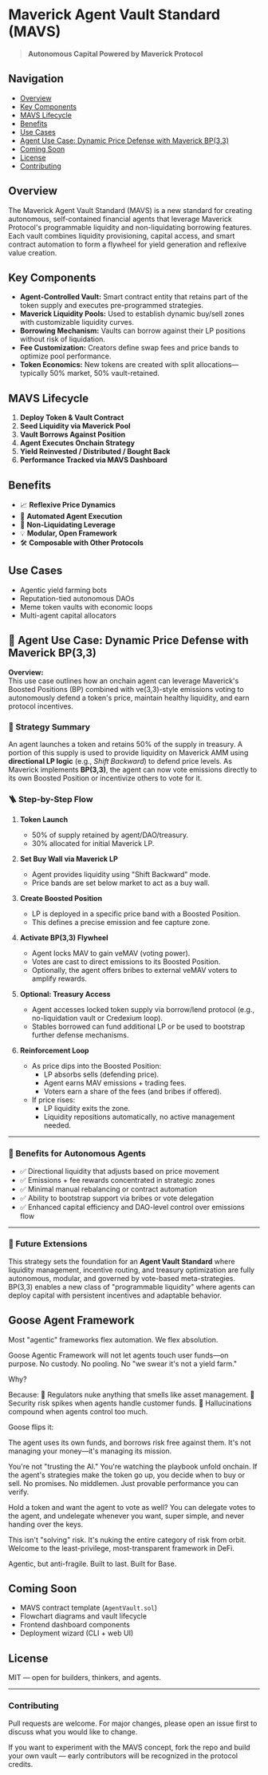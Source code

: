 # Maverick Agent Vault Standard (MAVS)

> **Autonomous Capital Powered by Maverick Protocol**

## Navigation
- [Overview](#overview)
- [Key Components](#key-components)
- [MAVS Lifecycle](#mavs-lifecycle)
- [Benefits](#benefits)
- [Use Cases](#use-cases)
- [Agent Use Case: Dynamic Price Defense with Maverick BP(3,3)](#-agent-use-case-dynamic-price-defense-with-maverick-bp33)
- [Coming Soon](#coming-soon)
- [License](#license)
- [Contributing](#contributing)

## Overview
The Maverick Agent Vault Standard (MAVS) is a new standard for creating autonomous, self-contained financial agents that leverage Maverick Protocol's programmable liquidity and non-liquidating borrowing features. Each vault combines liquidity provisioning, capital access, and smart contract automation to form a flywheel for yield generation and reflexive value creation.

## Key Components
- **Agent-Controlled Vault:** Smart contract entity that retains part of the token supply and executes pre-programmed strategies.
- **Maverick Liquidity Pools:** Used to establish dynamic buy/sell zones with customizable liquidity curves.
- **Borrowing Mechanism:** Vaults can borrow against their LP positions without risk of liquidation.
- **Fee Customization:** Creators define swap fees and price bands to optimize pool performance.
- **Token Economics:** New tokens are created with split allocations—typically 50% market, 50% vault-retained.

## MAVS Lifecycle
1. **Deploy Token & Vault Contract**
2. **Seed Liquidity via Maverick Pool**
3. **Vault Borrows Against Position**
4. **Agent Executes Onchain Strategy**
5. **Yield Reinvested / Distributed / Bought Back**
6. **Performance Tracked via MAVS Dashboard**

## Benefits
- 📈 **Reflexive Price Dynamics**
- 🤖 **Automated Agent Execution**
- 🔐 **Non-Liquidating Leverage**
- 💡 **Modular, Open Framework**
- 🛠️ **Composable with Other Protocols**

## Use Cases
- Agentic yield farming bots
- Reputation-tied autonomous DAOs
- Meme token vaults with economic loops
- Multi-agent capital allocators

## 🧠 Agent Use Case: Dynamic Price Defense with Maverick BP(3,3)

**Overview:**  
This use case outlines how an onchain agent can leverage Maverick's Boosted Positions (BP) combined with ve(3,3)-style emissions voting to autonomously defend a token's price, maintain healthy liquidity, and earn protocol incentives.

### 🔧 Strategy Summary

An agent launches a token and retains 50% of the supply in treasury. A portion of this supply is used to provide liquidity on Maverick AMM using **directional LP logic** (e.g., *Shift Backward*) to defend price levels. As Maverick implements **BP(3,3)**, the agent can now vote emissions directly to its own Boosted Position or incentivize others to vote for it.

### 🪜 Step-by-Step Flow

1. **Token Launch**
   - 50% of supply retained by agent/DAO/treasury.
   - 30% allocated for initial Maverick LP.

2. **Set Buy Wall via Maverick LP**
   - Agent provides liquidity using "Shift Backward" mode.
   - Price bands are set below market to act as a buy wall.

3. **Create Boosted Position**
   - LP is deployed in a specific price band with a Boosted Position.
   - This defines a precise emission and fee capture zone.

4. **Activate BP(3,3) Flywheel**
   - Agent locks MAV to gain veMAV (voting power).
   - Votes are cast to direct emissions to its Boosted Position.
   - Optionally, the agent offers bribes to external veMAV voters to amplify rewards.

5. **Optional: Treasury Access**
   - Agent accesses locked token supply via borrow/lend protocol (e.g., no-liquidation vault or Credexium loop).
   - Stables borrowed can fund additional LP or be used to bootstrap further defense mechanisms.

6. **Reinforcement Loop**
   - As price dips into the Boosted Position:
     - LP absorbs sells (defending price).
     - Agent earns MAV emissions + trading fees.
     - Voters earn a share of the fees (and bribes if offered).
   - If price rises:
     - LP liquidity exits the zone.
     - Liquidity repositions automatically, no active management needed.

---

### 🧬 Benefits for Autonomous Agents

- ✅ Directional liquidity that adjusts based on price movement  
- ✅ Emissions + fee rewards concentrated in strategic zones  
- ✅ Minimal manual rebalancing or contract automation  
- ✅ Ability to bootstrap support via bribes or vote delegation  
- ✅ Enhanced capital efficiency and DAO-level control over emissions flow  

---

### 🔮 Future Extensions

This strategy sets the foundation for an **Agent Vault Standard** where liquidity management, incentive routing, and treasury optimization are fully autonomous, modular, and governed by vote-based meta-strategies. BP(3,3) enables a new class of "programmable liquidity" where agents can deploy capital with persistent incentives and adaptable behavior.

## Goose Agent Framework

Most "agentic" frameworks flex automation. We flex absolution.

Goose Agentic Framework will not let agents touch user funds—on purpose.
No custody. No pooling. No "we swear it's not a yield farm."

Why?

Because:
🛑 Regulators nuke anything that smells like asset management.
🔐 Security risk spikes when agents handle customer funds.
🤖 Hallucinations compound when agents control too much.

Goose flips it:

The agent uses its own funds, and borrows risk free against them. It's not managing your money—it's managing its mission.

You're not "trusting the AI." You're watching the playbook unfold onchain.
If the agent's strategies make the token go up, you decide when to buy or sell.
No promises. No middlemen. Just provable performance you can verify.

Hold a token and want the agent to vote as well? You can delegate votes to the agent, and undelegate whenever you want, super simple, and never handing over the keys. 

This isn't "solving" risk. It's nuking the entire category of risk from orbit.
Welcome to the least-privilege, most-transparent framework in DeFi.

Agentic, but anti-fragile. Built to last. Built for Base.

## Coming Soon
- MAVS contract template (`AgentVault.sol`)
- Flowchart diagrams and vault lifecycle
- Frontend dashboard components
- Deployment wizard (CLI + web UI)

## License
MIT — open for builders, thinkers, and agents.

---

### Contributing
Pull requests are welcome. For major changes, please open an issue first to discuss what you would like to change.

If you want to experiment with the MAVS concept, fork the repo and build your own vault — early contributors will be recognized in the protocol credits. 